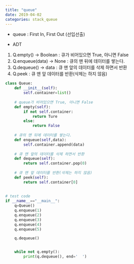 ```yaml
---
title: "queue"
date: 2019-04-02
categories: stack_queue
---
```

* queue : First In, First Out (선입선출)

* ADT
1. Q.empty() -> Boolean : 큐가 비어있으면 True, 아니면 False
2. Q.enqueue(data) -> None : 큐의 맨 뒤에 데이터를 쌓는다.
3. Q.dequeue() -> data : 큐 맨 앞의 데이터를 삭제 하면서 반환
4. Q.peek : 큐 맨 앞 데이터를 반환(삭제는 하지 않음)


```python
class Queue:
    def __init__(self):
        self.container=list()
		
	# queue가 비어있으면 True, 아니면 False
    def empty(self):
        if not self.container:
            return Ture
        else:
            return False
	
    # 큐의 맨 뒤에 데이터를 쌓는다.
    def enqueue(self,data):
	    self.container.append(data)
		
    # 큐 맨 앞의 데이터를 삭제 하면서 반환
    def dequeue(self):
        return self.container.pop(0)
		
    # 큐 맨 앞 데이터를 반환(삭제는 하지 않음)
    def peek(self):
        return self.container[0]
		
		
# test code 
if __name__=="__main__":
    q=Queue()
    q.enqueue(1)
    q.enqueue(2)
    q.enqueue(3)
    q.enqueue(4)
    q.enqueue(5)

    q.dequeue()


    while not q.empty():
        print(q.dequeue(), end='  ')

```
